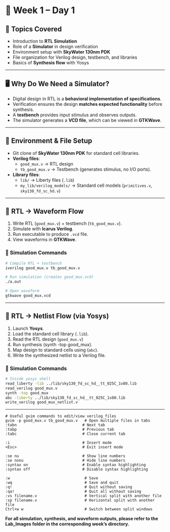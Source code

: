 # 📘 Week 1 – Day 1

## 🎯 Topics Covered
- Introduction to **RTL Simulation**  
- Role of a **Simulator** in design verification  
- Environment setup with **SkyWater 130nm PDK**  
- File organization for Verilog design, testbench, and libraries  
- Basics of **Synthesis flow** with Yosys  

---

## 🖥️ Why Do We Need a Simulator?
- Digital design in RTL is a **behavioral implementation of specifications**.  
- Verification ensures the design **matches expected functionality** before synthesis.  
- A **testbench** provides input stimulus and observes outputs.  
- The simulator generates a **VCD file**, which can be viewed in **GTKWave**.  

---

## 📂 Environment & File Setup
- Git clone of **SkyWater 130nm PDK** for standard cell libraries.  
- **Verilog files**:  
  - `good_mux.v` → RTL design  
  - `tb_good_mux.v` → Testbench (generates stimulus, no I/O ports).  
- **Library files**:  
  - `lib/` → Liberty files (`.lib`)  
  - `my_lib/verilog_models/` → Standard cell models (`primitives.v`, `sky130_fd_sc_hd.v`)  

---

## 🔄 RTL → Waveform Flow
1. Write RTL (`good_mux.v`) + testbench (`tb_good_mux.v`).  
2. Simulate with **Icarus Verilog**.  
3. Run executable to produce `.vcd` file.  
4. View waveforms in **GTKWave**.  

### 🧪 Simulation Commands
```bash
# Compile RTL + testbench
iverilog good_mux.v tb_good_mux.v

# Run simulation (creates good_mux.vcd)
./a.out

# Open waveform
gtkwave good_mux.vcd
```
---

## 🔄 RTL → Netlist Flow (via Yosys)

1. Launch **Yosys**.
2. Load the standard cell library (`.lib`).
3. Read the RTL design (`good_mux.v`)
4. Run synthesis (synth -top good_mux).
5. Map design to standard cells using (`abc`).
6. Write the synthesized netlist to a Verilog file.

### 🧪 Simulation Commands
```bash
# Inside yosys shell
read_liberty -lib ../lib/sky130_fd_sc_hd__tt_025C_1v80.lib
read_verilog good_mux.v
synth -top good_mux
abc -liberty ../lib/sky130_fd_sc_hd__tt_025C_1v80.lib
write_verilog good_mux_netlist.v
```
---
```gvim
# Useful gvim commands to edit/view verilog_files
gvim -p good_mux.v tb_good_mux.v   # Open multiple files in tabs
:tabn                             # Next tab
:tabp                             # Previous tab
:tabc                             # Close current tab

:i                                # Insert mode
<Esc>                             # Exit insert mode

:se nu                            # Show line numbers
:se nonu                          # Hide line numbers
:syntax on                        # Enable syntax highlighting
:syntax off                       # Disable syntax highlighting

:w                                 # Save
:wq                                # Save and quit
:q!                                # Quit without saving
:qa!                               # Quit all without saving
:vs filename.v                     # Vertical split with another file
:sp filename.v                     # Horizontal split with another file
Ctrl+w w                           # Switch between split windows
```

**For all simulation, synthesis, and waveform outputs, please refer to the Lab_Images folder in the corresponding week’s directory.**

